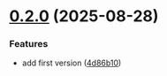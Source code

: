 # [0.2.0](https://github.com/runemalm/AgentFramework.Agent/compare/v0.1.0...v0.2.0) (2025-08-28)


### Features

* add first version ([4d86b10](https://github.com/runemalm/AgentFramework.Agent/commit/4d86b101bdc4852c30998c2fd75640339d37901b))
